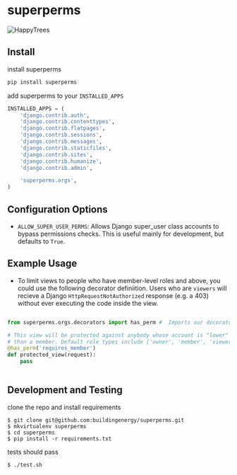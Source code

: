 superperms
==========
![HappyTrees](https://dl.dropboxusercontent.com/u/5586906/images/HappyLittleTrees.jpg)



## Install

install superperms

```py
pip install superperms
```

add superperms to your `INSTALLED_APPS`

```py
INSTALLED_APPS = (
    'django.contrib.auth',
    'django.contrib.contenttypes',
    'django.contrib.flatpages',
    'django.contrib.sessions',
    'django.contrib.messages',
    'django.contrib.staticfiles',
    'django.contrib.sites',
    'django.contrib.humanize',
    'django.contrib.admin',

    'superperms.orgs',
)
```

## Configuration Options

 -  ``ALLOW_SUPER_USER_PERMS``: Allows Django super_user class accounts to bypass permissions checks. This is useful mainly for development, but defaults to ``True``.


 
## Example Usage

- To limit views to people who have member-level roles and above, you could use the following decorator definiition. Users who are ``viewers`` will recieve a Django ``HttpRequestNotAuthorized`` response (e.g. a 403) without ever executing the code inside the view.


```python

from superperms.orgs.decorators import has_perm #  Imports our decorator factory.

# This view will be protected against anybody whose account is "lower"
# than a member. Default role types include ['owner', 'member', 'viewer'].
@has_perm('requires_member')
def protected_view(request):
    pass
    
```


## Development and Testing

clone the repo and install requirements

```console
$ git clone git@github.com:buildingenergy/superperms.git
$ mkvirtualenv superperms
$ cd superperms
$ pip install -r requirements.txt
```

tests should pass

```console
$ ./test.sh
```